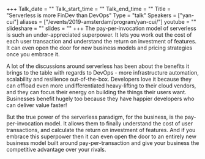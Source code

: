 +++
Talk_date = ""
Talk_start_time = ""
Talk_end_time = ""
Title = "Serverless is more FinDev than DevOps"
Type = "talk"
Speakers = ["yan-cui"]
aliases = ["/events/2019-amsterdam/program/yan-cui/"]
youtube = ""
slideshare = ""
slides = ""
+++
The pay-per-invocation model of serverless is such an under-appreciated superpower. It lets you work out the cost of each user transaction and understand the return on investment of features. It can even open the door for new business models and pricing strategies once you embrace it.

A lot of the discussions around serverless has been about the benefits it brings to the table with regards to DevOps - more infrastructure automation, scalability and resilience out-of-the-box. Developers love it because they can offload even more undifferentiated heavy-lifting to their cloud vendors, and they can focus their energy on building the things their users want. Businesses benefit hugely too because they have happier developers who can deliver value faster!

But the true power of the serverless paradigm, for the business, is the pay-per-invocation model. It allows them to finally understand the cost of user transactions, and calculate the return on investment of features. And if you embrace this superpower then it can even open the door to an entirely new business model built around pay-per-transaction and give your business the competitive advantage over your rivals.
